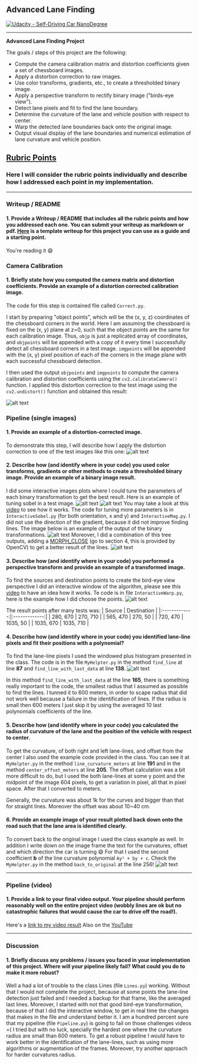 [//]: # (Image References)

[image1]: ./output_images/undistorted_image.png "Undistorted"
[image2]: ./output_images/undistorted_image_2.png "Road Transformed"
[image3]: ./output_images/tuning_sobel.png "Tuning Sobel 1"
[image4]: ./output_images/tuning_sobel_2.png "Tuning Sobel 2"
[image5]: ./output_images/transformations.png "Transformations"
[image6]: ./output_images/combined.png "Combined"
[image7]: ./output_images/points_bird_eyes.png "Points of bird-eye view"
[image8]: ./output_images/bird_eyes_lines_view.png "Bird-eye view"
[image9]: ./output_images/ScreenPrint.png "Bird-eye view"


## Advanced Lane Finding
[![Udacity - Self-Driving Car NanoDegree](https://s3.amazonaws.com/udacity-sdc/github/shield-carnd.svg)](http://www.udacity.com/drive)

---

**Advanced Lane Finding Project**

The goals / steps of this project are the following:

* Compute the camera calibration matrix and distortion coefficients given a set of chessboard images.
* Apply a distortion correction to raw images.
* Use color transforms, gradients, etc., to create a thresholded binary image.
* Apply a perspective transform to rectify binary image ("birds-eye view").
* Detect lane pixels and fit to find the lane boundary.
* Determine the curvature of the lane and vehicle position with respect to center.
* Warp the detected lane boundaries back onto the original image.
* Output visual display of the lane boundaries and numerical estimation of lane curvature and vehicle position.

## [Rubric Points](https://review.udacity.com/#!/rubrics/571/view)

### Here I will consider the rubric points individually and describe how I addressed each point in my implementation.

---

### Writeup / README

#### 1. Provide a Writeup / README that includes all the rubric points and how you addressed each one.  You can submit your writeup as markdown or pdf.  [Here](https://github.com/udacity/CarND-Advanced-Lane-Lines/blob/master/writeup_template.md) is a template writeup for this project you can use as a guide and a starting point.

You're reading it :smile:

### Camera Calibration

#### 1. Briefly state how you computed the camera matrix and distortion coefficients. Provide an example of a distortion corrected calibration image.

The code for this step is contained file called `Correct.py`.

I start by preparing "object points", which will be the (x, y, z) coordinates of the chessboard corners in the world. Here I am assuming the chessboard is fixed on the (x, y) plane at z=0, such that the object points are the same for each calibration image.  Thus, `objp` is just a replicated array of coordinates, and `objpoints` will be appended with a copy of it every time I successfully detect all chessboard corners in a test image.  `imgpoints` will be appended with the (x, y) pixel position of each of the corners in the image plane with each successful chessboard detection.

I then used the output `objpoints` and `imgpoints` to compute the camera calibration and distortion coefficients using the `cv2.calibrateCamera()` function.  I applied this distortion correction to the test image using the `cv2.undistort()` function and obtained this result:

![alt text][image1]

### Pipeline (single images)

#### 1. Provide an example of a distortion-corrected image.

To demonstrate this step, I will describe how I apply the distortion correction to one of the test images like this one:
![alt text][image2]

#### 2. Describe how (and identify where in your code) you used color transforms, gradients or other methods to create a thresholded binary image.  Provide an example of a binary image result.

I did some interactive images plots where I could tune the parameters of each binary transformation to get the best result.
Here is an example of tuning sobel in a test image.
![alt text][image3] ![alt text][image4]
You may take a look at this [video](https://youtu.be/DixUXMjzey4) to see how it works.
The code for tuning more parameters is in `InteractiveSobel.py` (for both orientation, x and y) and `InteractiveMag.py`. I did not use the direction of the gradient, because it did not improve finding lines.
The image below is an example of the output of the binary transformations.
![alt text][image5]
Moreover, I did a combination of this tree outputs, adding a [MORPH_CLOSE](https://docs.opencv.org/trunk/d9/d61/tutorial_py_morphological_ops.html) (go to section 4, this is provided by OpenCV) to get a better result of the lines.
![alt text][image6]


#### 3. Describe how (and identify where in your code) you performed a perspective transform and provide an example of a transformed image.

To find the sources and destination points to create the bird-eye view perspective I did an interactive window of the algorithm, please see this [video](https://youtu.be/Ja9VKXalLBw) to have an idea how it works.
Te code is in file `InteractiveWarp.py`, here is the example how I did choose the points.
![alt text][image7]

The result points after many tests was:
| Source        | Destination   |
|:-------------:|:-------------:|
| 280, 670      | 270, 710      |
| 565, 470      | 270, 50       |
| 720, 470      | 1035, 50      |
| 1035, 670     | 1035, 710     |


#### 4. Describe how (and identify where in your code) you identified lane-line pixels and fit their positions with a polynomial?

To find the lane-line pixels I used the windowed plus histogram presented in the class. The code is in the file `MyHelpter.py` in the method `find_line` at line **87** and `find_line_with_last_data` at line **138**.
![alt text][image8]

In this method `find_line_with_last_data` at the line **165**, there is something really important to the code, the smallest radius that I assumed as possible to find the lines. I tunned it to 600 meters, in order to scape radius that did not work well because a failure in the identification of lines. If the radius is small then 600 meters I just skip it by using the averaged 10 last polynomials coefficients of the line.

#### 5. Describe how (and identify where in your code) you calculated the radius of curvature of the lane and the position of the vehicle with respect to center.

To get the curvature, of both right and left lane-lines, and offset from the center I also used the example code provided in the class. You can see it at `MyHelpter.py` in the method `line_curvature_meters` at line **191** and in the method `center_offset_meters` at line **205**. The offset calculation was a bit more difficult to do, but I used the both lane-lines at some y point and the midpoint of the image 604 pixels, to get a variation in pixel, all that in pixel space. After that I converted to meters.

Generally, the curvature was about 1k for the curves and bigger than that for straight lines. Moreover the offset was about 10~40 cm.

#### 6. Provide an example image of your result plotted back down onto the road such that the lane area is identified clearly.

To convert back to the original image I used the class example as well. In addition I write down on the image frame the text for the curvatures, offset and which direction the car is turning :smile:
For that I used the second coefficient **b** of the line curvature polynomial `Ay² + by + c`.
Check the `MyHelpter.py` in the method `back_to_original` at the line 256!
![alt text][image9]

---

### Pipeline (video)

#### 1. Provide a link to your final video output.  Your pipeline should perform reasonably well on the entire project video (wobbly lines are ok but no catastrophic failures that would cause the car to drive off the road!).

Here's a [link to my video result](./project_video_out.mp4)
Also on the [YouTube](https://youtu.be/41aTByfd8So)

---

### Discussion

#### 1. Briefly discuss any problems / issues you faced in your implementation of this project.  Where will your pipeline likely fail?  What could you do to make it more robust?

Well a had a lot of trouble to the class Lines (file `Lines.py`) working. Without that I would not complete the project, because at some points the lane-line detection just failed and I needed a backup for that frame, like the averaged last lines.
Moreover, I started with not that good bird-eye transformation, because of that I did the interactive window, to get in real time the changes that makes in the file and understand better it.
I am a hundred percent sure that my pipeline (file `Pipeline.py`) is going to fail on those challenges videos =(
I tried but with no luck, specially the hardest one where the curvature radius are small than 600 meters.
To get a robust pipeline I would have to work better in the identification of the lane-lines, such as using more algorithms or augmentation of the frames. Moreover, try another approach for harder curvatures radius.
